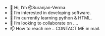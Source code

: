 - 👋 Hi, I’m @Suranjan-Verma
- 👀 I’m interested in developing software.
- 🌱 I’m currently learning python & HTML.
- 💞️ I’m looking to collaborate on ....
- 📫 How to reach me .. CONTACT ME in mail.

<!---
Suranjan-Verma/Suranjan-Verma is a ✨ special ✨ repository because its `README.md` (this file) appears on your GitHub profile.
You can click the Preview link to take a look at your changes.
--->
